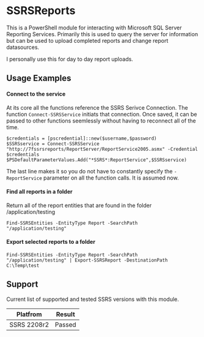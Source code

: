 # SSRSReports

This is a PowerShell module for interacting with Microsoft SQL Server Reporting Services. Primarily this is used to query the server for information but can be used to upload completed reports and change report datasources. 

I personally use this for day to day report uploads. 

## Usage Examples

#### Connect to the service

At its core all the functions reference the SSRS Serivce Connection. The function `Connect-SSRSService` initiats that connection. Once saved, it can be passed to other functions seemlessly without having to reconnect all of the time. 

    $credentials = [pscredential]::new($username,$password)
    $SSRSservice = Connect-SSRSService "http://7fssrsreports/ReportServer/ReportService2005.asmx" -Credential $credentials
    $PSDefaultParameterValues.Add("*SSRS*:ReportService",$SSRSservice)

The last line makes it so you do not have to constantly specify the `-ReportService` parameter on all the function calls. It is assumed now.

#### Find all reports in a folder

Return all of the report entities that are found in the folder /application/testing

    Find-SSRSEntities -EntityType Report -SearchPath "/application/testing" 
    
#### Export selected reports to a folder
    
    Find-SSRSEntities -EntityType Report -SearchPath "/application/testing" | Export-SSRSReport -DestinationPath C:\Temp\test

## Support

Current list of supported and tested SSRS versions with this module. 

Platfrom | Result |
---- | ---- | 
SSRS 2208r2  | Passed | 
